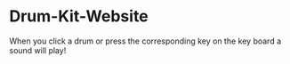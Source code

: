 # Drum-Kit-Website
When you click a drum or press the corresponding key on the key board a sound will play!
